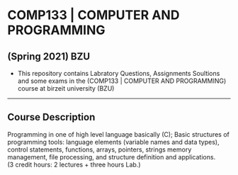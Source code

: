 # COMP133 | COMPUTER AND PROGRAMMING 
## (Spring 2021) BZU

* This repository contains Labratory Questions, Assignments Soultions and some exams in the (COMP133 | COMPUTER AND PROGRAMMING) course at birzeit university (BZU)

-----------------------------------------------
## Course Description
Programming in one of high level language basically (C); Basic structures of programming tools: language elements (variable names and data types), control statements, functions, arrays, pointers, strings memory management, file processing, and structure definition and applications.  
(3 credit hours: 2 lectures + three hours Lab.)

